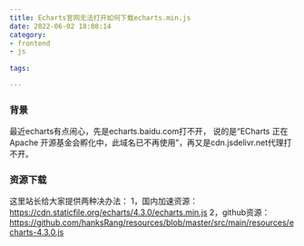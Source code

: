 ```yaml
---
title: Echarts官网无法打开如何下载echarts.min.js
date: 2022-06-02 18:08:14
category:
- frontend
- js
  
tags:

---
```


### 背景
<p>最近echarts有点闹心，先是echarts.baidu.com打不开，
说的是“ECharts 正在 Apache 开源基金会孵化中，此域名已不再使用”，再又是cdn.jsdelivr.net代理打不开。</p>

### 资源下载
这里站长给大家提供两种决办法：
1，国内加速资源：https://cdn.staticfile.org/echarts/4.3.0/echarts.min.js
2，github资源：https://github.com/hanksRang/resources/blob/master/src/main/resources/echarts-4.3.0.js
